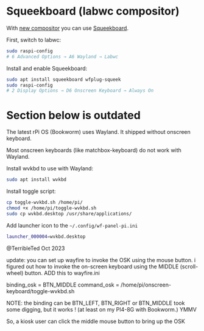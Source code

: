# Squeekboard (labwc compositor)

With [new compositor](https://www.raspberrypi.com/news/a-new-release-of-raspberry-pi-os/) you can use [Squeekboard](https://gitlab.gnome.org/World/Phosh/squeekboard).

First, switch to labwc:

```bash
sudo raspi-config
# 6 Advanced Options → A6 Wayland → Labwc
```

Install and enable Squeekboard:

```bash
sudo apt install squeekboard wfplug-squeek
sudo raspi-config
# 2 Display Options → D6 Onscreen Keyboard → Always On

```


# Section below is outdated

The latest rPi OS (Bookworm) uses Wayland. It shipped without onscreen keyboard.

Most onscreen keyboards (like matchbox-keyboard) do not work with Wayland.

Install wvkbd to use with Wayland:

```bash
sudo apt install wvkbd

```

Install toggle script:

```bash
cp toggle-wvkbd.sh /home/pi/
chmod +x /home/pi/toggle-wvkbd.sh
sudo cp wvkbd.desktop /usr/share/applications/
```

Add launcher icon to the `~/.config/wf-panel-pi.ini`

```bash
launcher_000004=wvkbd.desktop
```



@TerribleTed Oct 2023

update: you can set up wayfire to invoke the OSK using the mouse button.
i figured out how to invoke the on-screen keyboard using the MIDDLE (scroll-wheel) button.
ADD this to wayfire.ini

binding_osk = BTN_MIDDLE
command_osk = /home/pi/onscreen-keyboard/toggle-wvkbd.sh

NOTE: the binding can be BTN_LEFT, BTN_RIGHT or BTN_MIDDLE
took some digging, but it works ! (at least on my PI4-8G with Bookworm.)
YMMV

So, a kiosk user can click the middle mouse button to bring up the OSK

